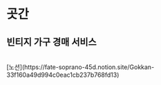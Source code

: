 # 곳간
## 빈티지 가구 경매 서비스
<br>
[노션](https://fate-soprano-45d.notion.site/Gokkan-33f160a49d994c0eac1cb237b768fd13)
